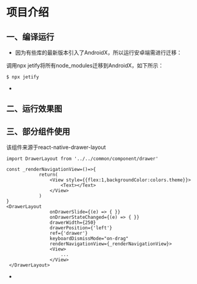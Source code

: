 # 项目介绍

## 一、编译运行

* 因为有些库的最新版本引入了AndroidX，所以运行安卓端需进行迁移：

调用npx jetify将所有node_modules迁移到AndroidX，如下所示：

```
$ npx jetify 
```

* 

## 二、运行效果图

## 三、部分组件使用

[Drawer抽屉组件]: https://github.com/rnc-archive/react-native-drawer-layout

该组件来源于react-native-drawer-layout

```
import DrawerLayout from '../../common/component/drawer'

const _renderNavigationView=()=>{
            return(
                <View style={{flex:1,backgroundColor:colors.theme}}>
                    <Text></Text>
                </View>
            )
}
<DrawerLayout
                onDrawerSlide={(e) => { }}
                onDrawerStateChanged={(e) => { }}
                drawerWidth={250}
                drawerPosition={'left'}
                ref={'drawer'}
                keyboardDismissMode="on-drag"
                renderNavigationView={_renderNavigationView}>
                <View>
                    ...
                </View>
 </DrawerLayout>
```



* 


